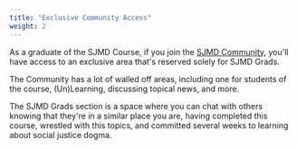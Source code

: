 ```yaml
---
title: "Exclusive Community Access"
weight: 2
---
```


As a graduate of the SJMD Course, if you join the [SJMD Community](https://community.sjmd.space), you'll have access to an exclusive area that's reserved solely for SJMD Grads.

The Community has a lot of walled off areas, including one for students of the course, (Un)Learning, discussing topical news, and more. 

The SJMD Grads section is a space where you can chat with others knowing that they're in a similar place you are, having completed this course, wrestled with this topics, and committed several weeks to learning about social justice dogma. 